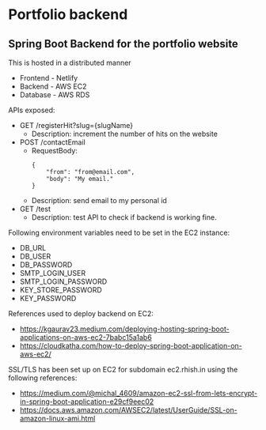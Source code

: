 # Portfolio backend

## Spring Boot Backend for the portfolio website

This is hosted in a distributed manner

- Frontend - Netlify
- Backend - AWS EC2
- Database - AWS RDS

APIs exposed:

- GET /registerHit?slug={slugName}
  - Description: increment the number of hits on the website
- POST /contactEmail
  - RequestBody:
    ```
    {
        "from": "from@email.com",
        "body": "My email."
    }
    ```
  - Description: send email to my personal id
- GET /test
  - Description: test API to check if backend is working fine.

Following environment variables need to be set in the EC2 instance:
- DB_URL
- DB_USER
- DB_PASSWORD
- SMTP_LOGIN_USER
- SMTP_LOGIN_PASSWORD
- KEY_STORE_PASSWORD
- KEY_PASSWORD

References used to deploy backend on EC2:
- https://kgaurav23.medium.com/deploying-hosting-spring-boot-applications-on-aws-ec2-7babc15a1ab6
- https://cloudkatha.com/how-to-deploy-spring-boot-application-on-aws-ec2/

SSL/TLS has been set up on EC2 for subdomain ec2.rhish.in using the following references:
- https://medium.com/@michal_4609/amazon-ec2-ssl-from-lets-encrypt-in-spring-boot-application-e29cf9eec02
- https://docs.aws.amazon.com/AWSEC2/latest/UserGuide/SSL-on-amazon-linux-ami.html
